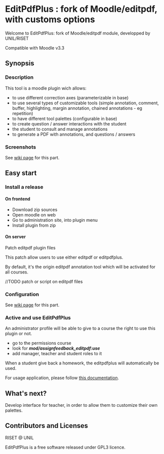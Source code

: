 # EditPdfPlus : fork of Moodle/editpdf, with customs options
Welcome to EditPdfPlus: fork of Moodle/editpdf module, developped by UNIL/RISET

Compatible with Moodle v3.3

## Synopsis
### Description
This tool is a moodle plugin wich allows:
- to use different correction axes (parameterizable in base)
- to use several types of customizable tools (simple annotation, comment, buffer, highlighting, margin annotation, chained annotations - eg repetition)
- to have different tool palettes (configurable in base)
- to create question / answer interactions with the student
- the student to consult and manage annotations
- to generate a PDF with annotations, and questions / answers

### Screenshots
See <a href="https://gitlabriset.unil.ch/Marion.Chardon/editpdfplus/wikis/home">wiki page</a> for this part.

## Easy start
### Install a release
#### On frontend
- Download zip sources
- Open moodle on web
- Go to administration site, into plugin menu
- Install plugin from zip


#### On server
Patch editpdf plugin files

This patch allow users to use either editpdf or editpdfplus.

By default, it's the origin editpdf annotation tool which will be activated for all courses.

//TODO patch or script on editpdf files


### Configuration
See <a href="https://gitlabriset.unil.ch/Marion.Chardon/editpdfplus/wikis/configuration">wiki page</a> for this part.

### Active and use EditPdfPlus
An administrator profile will be able to give to a course the right to use this plugin or not.
- go to the permissions course
- look for ***mod/assignfeedback_editpdf:use***
- add manager, teacher and student roles to it

When a student give back a homework, the editpdfplus will automatically be used.

For usage application, please follow <a href="https://gitlabriset.unil.ch/Marion.Chardon/editpdfplus/wikis/user-guide">this documentation</a>.

## What's next?
Develop interface for teacher, in order to allow them to customize their own palettes.

## Contributors and Licenses
RISET @ UNIL

EditPdfPlus is a free software released under GPL3 licence.